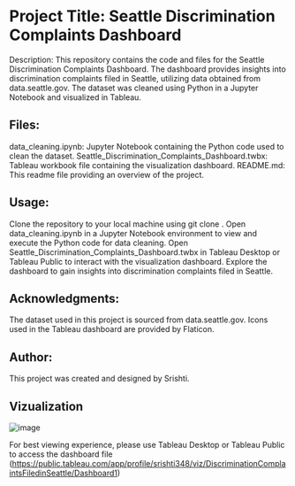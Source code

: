 # Project Title: Seattle Discrimination Complaints Dashboard

Description:
This repository contains the code and files for the Seattle Discrimination Complaints Dashboard. The dashboard provides insights into discrimination complaints filed in Seattle, utilizing data obtained from data.seattle.gov. The dataset was cleaned using Python in a Jupyter Notebook and visualized in Tableau.

## Files:

data_cleaning.ipynb: Jupyter Notebook containing the Python code used to clean the dataset.
Seattle_Discrimination_Complaints_Dashboard.twbx: Tableau workbook file containing the visualization dashboard.
README.md: This readme file providing an overview of the project.

## Usage:

Clone the repository to your local machine using git clone <repository-url>.
Open data_cleaning.ipynb in a Jupyter Notebook environment to view and execute the Python code for data cleaning.
Open Seattle_Discrimination_Complaints_Dashboard.twbx in Tableau Desktop or Tableau Public to interact with the visualization dashboard.
Explore the dashboard to gain insights into discrimination complaints filed in Seattle.

## Acknowledgments:

The dataset used in this project is sourced from data.seattle.gov.
Icons used in the Tableau dashboard are provided by Flaticon.

## Author:

This project was created and designed by Srishti.
## Vizualization

![image](https://github.com/srishtisingh34/Seattle-Discrimination-complaints-/assets/20757099/e5c11595-8169-4259-94a9-722ac575d7cf)

For best viewing experience, please use Tableau Desktop or Tableau Public to access the dashboard file (https://public.tableau.com/app/profile/srishti348/viz/DiscriminationComplaintsFiledinSeattle/Dashboard1)
